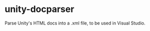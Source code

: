 unity-docparser
===============

Parse Unity's HTML docs into a .xml file, to be used in Visual Studio.
